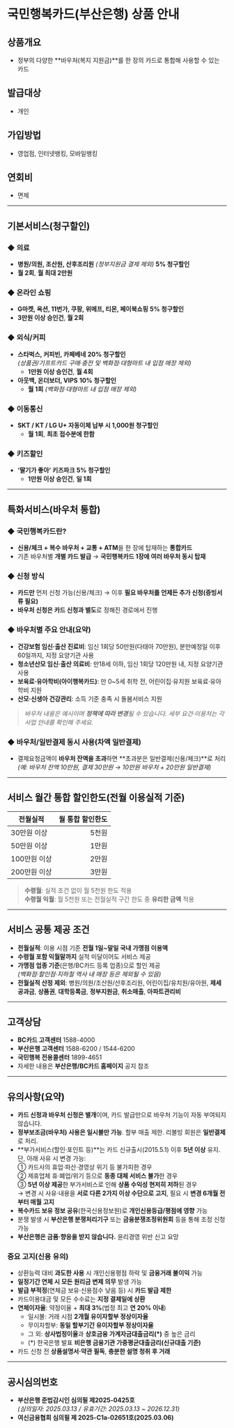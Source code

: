 # 국민행복카드(부산은행) 상품 안내

## 상품개요
- 정부의 다양한 **바우처(복지 지원금)**를 한 장의 카드로 통합해 사용할 수 있는 카드

## 발급대상
- 개인

## 가입방법
- 영업점, 인터넷뱅킹, 모바일뱅킹

## 연회비
- 면제

---

## 기본서비스(청구할인)

### ◆ 의료
- **병원/의원, 조산원, 산후조리원** *(정부지원금 결제 제외)* **5% 청구할인**
- **월 2회**, **월 최대 2만원**

### ◆ 온라인 쇼핑
- **G마켓, 옥션, 11번가, 쿠팡, 위메프, 티몬, 페이북쇼핑** **5% 청구할인**
- **3만원 이상 승인건**, **월 2회**

### ◆ 외식/커피
- **스타벅스, 커피빈, 카페베네** **20% 청구할인**  
  *(상품권/기프트카드 구매·충전 및 백화점·대형마트 내 입점 매장 제외)*
  - **1만원 이상 승인건**, **월 4회**
- **아웃백, 온더보더, VIPS** **10% 청구할인**
  - **월 1회** *(백화점·대형마트 내 입점 매장 제외)*

### ◆ 이동통신
- **SKT / KT / LG U+ 자동이체 납부 시 1,000원 청구할인**
  - **월 1회**, **최초 접수분에 한함**

### ◆ 키즈할인
- **‘딸기가 좋아’ 키즈파크** **5% 청구할인**
  - **1만원 이상 승인건**, **일 1회**

---

## 특화서비스(바우처 통합)

### ◆ 국민행복카드란?
- **신용/체크 + 복수 바우처 + 교통 + ATM**을 한 장에 탑재하는 **통합카드**
- 기존 바우처별 **개별 카드 발급** → **국민행복카드 1장에 여러 바우처 동시 탑재**

### ◆ 신청 방식
- **카드만** 먼저 신청 가능(신용/체크) → 이후 **필요 바우처를 언제든 추가 신청(증빙서류 필요)**
- **바우처 신청은 카드 신청과 별도**로 정해진 경로에서 진행

### ◆ 바우처별 주요 안내(요약)
- **건강보험 임신·출산 진료비**: 임신 1회당 50만원(다태아 70만원), 분만예정일 이후 60일까지, 지정 요양기관 사용  
- **청소년산모 임신·출산 의료비**: 만18세 이하, 임신 1회당 120만원 내, 지정 요양기관 사용  
- **보육료·유아학비(아이행복카드)**: 만 0~5세 취학 전, 어린이집·유치원 보육료·유아학비 지원  
- **산모·신생아 건강관리**: 소득 기준 충족 시 돌봄서비스 지원  
> *바우처 내용은 예시이며 **정책에 따라 변경**될 수 있습니다. 세부 요건·이용처는 각 사업 안내를 확인해 주세요.*

### ◆ 바우처/일반결제 동시 사용(차액 일반결제)
- 결제요청금액이 **바우처 잔액을 초과**하면 **초과분은 일반결제(신용/체크)**로 처리  
  *(예: 바우처 잔액 10만원, 결제 30만원 → 10만원 바우처 + 20만원 일반결제)*

---

## 서비스 **월간 통합 할인한도**(전월 이용실적 기준)

| 전월실적 | 월 통합 할인한도 |
|---|---:|
| 30만원 이상 | 5천원 |
| 50만원 이상 | 1만원 |
| 100만원 이상 | 2만원 |
| 200만원 이상 | 3만원 |

> **수령월**: 실적 조건 없이 월 5천원 한도 적용  
> **수령월 익월**: 월 5천원 또는 전월실적 구간 한도 중 **유리한 금액** 적용

---

## 서비스 공통 제공 조건
- **전월실적**: 이용 시점 기준 **전월 1일~말일 국내 가맹점 이용액**  
- **수령월 포함 익월말까지** 실적 미달이어도 서비스 제공  
- **가맹점 업종 기준**(은행/BC카드 등록 업종)으로 할인 제공  
  *(백화점·할인점·지하철 역사 내 매장 등은 제외될 수 있음)*
- **전월실적 산정 제외**: 병원/의원/조산원/산후조리원, 어린이집/유치원/유아원, **제세공과금**, **상품권**, **대학등록금**, **정부지원금**, **취소매출**, **아파트관리비**

---

## 고객상담
- **BC카드 고객센터** 1588-4000  
- **부산은행 고객센터** 1588-6200 / 1544-6200  
- **국민행복 전용콜센터** 1899-4651  
- 자세한 내용은 **부산은행/BC카드 홈페이지** 공지 참조

---

## 유의사항(요약)
- **카드 신청과 바우처 신청은 별개**이며, 카드 발급만으로 바우처 기능이 자동 부여되지 않습니다.
- **정부보조금(바우처) 사용은 일시불만 가능**. 할부 매출 제한. 리볼빙 회원은 **일반결제**로 처리.
- **부가서비스(할인·포인트 등)**는 카드 신규출시(2015.5.1) 이후 **5년 이상** 유지.  
  단, 아래 사유 시 변경 가능:  
  ① 카드사의 휴업·파산·경영상 위기 등 불가피한 경우  
  ② 제휴업체 휴·폐업/위기 등으로 **동종 대체 서비스 불가**한 경우  
  ③ **5년 이상 제공**한 부가서비스로 인해 **상품 수익성 현저히 저하**된 경우  
  → 변경 시 사유·내용을 **서로 다른 2가지 이상 수단으로 고지**, 필요 시 **변경 6개월 전부터 매월 고지**
- **복수카드 보유 정보 공유**(한국신용정보원)로 **개인신용등급/평점에 영향** 가능
- 분쟁 발생 시 **부산은행 분쟁처리기구** 또는 **금융분쟁조정위원회** 등을 통해 조정 신청 가능
- **부산은행은 금품·향응을 받지 않습니다.** 윤리경영 위반 신고 요망

### 중요 고지(신용 유의)
- 상환능력 대비 **과도한 사용** 시 개인신용평점 하락 및 **금융거래 불이익** 가능
- **일정기간 연체 시 모든 원리금 변제 의무** 발생 가능
- **발급 부적정**(연체금 보유·신용점수 낮음 등) 시 **카드 발급 제한**
- 카드이용대금 및 모든 수수료는 **지정 결제일에 상환**
- **연체이자율**: 약정이율 + **최대 3%**(법정 최고 **연 20% 이내**)  
  - 일시불: 거래 시점 **2개월 유이자할부 정상이자율**  
  - 무이자할부: **동일 할부기간 유이자할부 정상이자율**  
  - 그 외: **상사법정이율**과 **상호금융 가계자금대출금리(*)** 중 높은 금리  
  - (*) 한국은행 발표 **비은행 금융기관 가중평균대출금리(신규대출 기준)**  
- 카드 신청 전 **상품설명서·약관 필독**, **충분한 설명 청취 후 거래**

---

## 공시심의번호
- **부산은행 준법감시인 심의필 제2025-0425호**  
  *(심의일자: 2025.03.13 / 유효기간: 2025.03.13 ~ 2026.12.31)*  
- **여신금융협회 심의필 제 2025-C1a-02651호(2025.03.06)**
